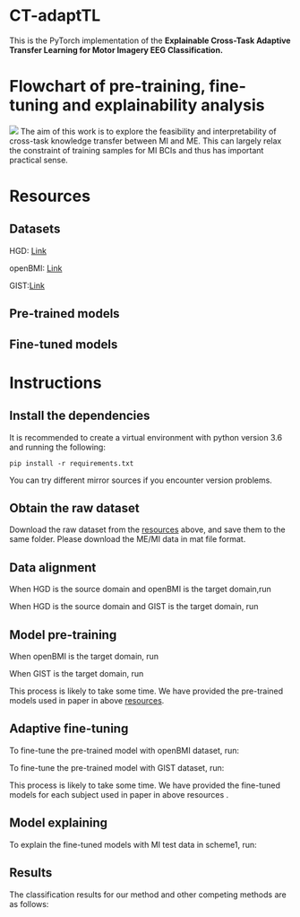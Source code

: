 # CT-adaptTL
This is the PyTorch implementation of the **Explainable Cross-Task Adaptive Transfer Learning for Motor Imagery EEG Classification.** 
# Flowchart of pre-training, fine-tuning and explainability analysis
![](https://github.com/yzmmmzjhu/CT-adaptTL/blob/main/CT-adaptTL.jpg)
The aim of this work is to explore the feasibility and interpretability of cross-task knowledge transfer between MI and ME. This can largely relax the constraint of training samples for MI BCIs and thus has important practical sense.
# Resources
## Datasets
HGD: [Link](https://gin.g-node.org/robintibor/high-gamma-dataset)

openBMI: [Link](http://dx.doi.org/10.5524/100542)

GIST:[Link](http://dx.doi.org/10.5524/100295)

## Pre-trained models
## Fine-tuned models

# Instructions
## Install the dependencies
It is recommended to create a virtual environment with python version 3.6 and running the following:

    pip install -r requirements.txt

You can try different mirror sources if you encounter version problems.

## Obtain the raw dataset
Download the raw dataset from the [resources](https://github.com/yzmmmzjhu/CT-adaptTL/blob/main/README.md#datasets) above, and save them to the same folder. Please download the ME/MI data in mat file format.

## Data alignment
When HGD is the source domain and openBMI is the target domain,run
        
When HGD is the source domain and GIST is the target domain, run


## Model pre-training
When openBMI is the target domain, run 

When GIST is the target domain, run 

This process is likely to take some time. We have provided the pre-trained models used in paper in above [resources](https://github.com/yzmmmzjhu/CT-adaptTL#pre-trained-models).

## Adaptive fine-tuning
To fine-tune the pre-trained model with openBMI dataset, run:

To fine-tune the pre-trained model with GIST dataset, run:

This process is likely to take some time. We have provided the fine-tuned models for each subject used in paper in above resources .

## Model explaining
To explain the fine-tuned models with MI test data in scheme1, run:

## Results
The classification results for our method and other competing methods are as follows:






